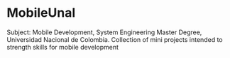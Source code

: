 # MobileUnal
Subject: Mobile Development, System Engineering Master Degree, Universidad Nacional de Colombia. Collection of mini projects intended to strength skills for mobile development
